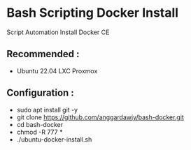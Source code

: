 # Bash Scripting Docker Install
Script Automation Install Docker CE

Recommended : 
---------------
- Ubuntu 22.04 LXC Proxmox

Configuration :
---------------
- sudo apt install git -y
- git clone https://github.com/anggardawjy/bash-docker.git
- cd bash-docker
- chmod -R 777 *
- ./ubuntu-docker-install.sh

